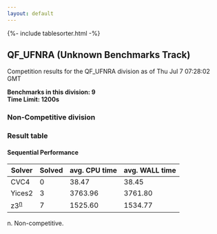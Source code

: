 ```yaml
---
layout: default
---
```

{%- include tablesorter.html -%}

##  QF_UFNRA (Unknown Benchmarks Track)

Competition results for the QF_UFNRA division as of Thu Jul 7 07:28:02 GMT

**Benchmarks in this division: 9**
<br/>
**Time Limit: 1200s**


###  Non-Competitive division 
### Result table
 




#### Sequential Performance
<table id="unknown" class="result sorted">
<thead>
<tr>
<th class="center">Solver</th>
<th class="center">Solved</th>
<th class="center">avg. CPU time </th>
<th class="center">avg. WALL time </th>
</tr>
</thead>
<tr>
<td>CVC4</td>
<td class="right">0</td>
<td class="right">38.47</td>
<td class="right">38.45</td>
</tr>
<tr>
<td>Yices2</td>
<td class="right">3</td>
<td class="right">3763.96</td>
<td class="right">3761.80</td>
</tr>
<tr>
<td>z3<SUP><a href="#fn">n</a></SUP>
</td>
<td class="right">7</td>
<td class="right">1525.60</td>
<td class="right">1534.77</td>
</tr>
</table>
<span id="fn"> n. Non-competitive.</span>


